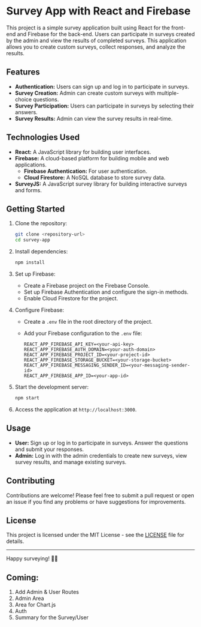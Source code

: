 # Survey App with React and Firebase

This project is a simple survey application built using React for the front-end and Firebase for the back-end. Users can participate in surveys created by the admin and view the results of completed surveys. This application allows you to create custom surveys, collect responses, and analyze the results.

## Features

- **Authentication:** Users can sign up and log in to participate in surveys.
- **Survey Creation:** Admin can create custom surveys with multiple-choice questions.
- **Survey Participation:** Users can participate in surveys by selecting their answers.
- **Survey Results:** Admin can view the survey results in real-time.

## Technologies Used

- **React:** A JavaScript library for building user interfaces.
- **Firebase:** A cloud-based platform for building mobile and web applications.
  - **Firebase Authentication:** For user authentication.
  - **Cloud Firestore:** A NoSQL database to store survey data.
- **SurveyJS:** A JavaScript survey library for building interactive surveys and forms.

## Getting Started

1. Clone the repository:

   ```bash
   git clone <repository-url>
   cd survey-app
   ```

2. Install dependencies:

   ```bash
   npm install
   ```

3. Set up Firebase:
   - Create a Firebase project on the Firebase Console.
   - Set up Firebase Authentication and configure the sign-in methods.
   - Enable Cloud Firestore for the project.

4. Configure Firebase:
   - Create a `.env` file in the root directory of the project.
   - Add your Firebase configuration to the `.env` file:

     ```env
     REACT_APP_FIREBASE_API_KEY=<your-api-key>
     REACT_APP_FIREBASE_AUTH_DOMAIN=<your-auth-domain>
     REACT_APP_FIREBASE_PROJECT_ID=<your-project-id>
     REACT_APP_FIREBASE_STORAGE_BUCKET=<your-storage-bucket>
     REACT_APP_FIREBASE_MESSAGING_SENDER_ID=<your-messaging-sender-id>
     REACT_APP_FIREBASE_APP_ID=<your-app-id>
     ```

5. Start the development server:

   ```bash
   npm start
   ```

6. Access the application at `http://localhost:3000`.

## Usage

- **User:** Sign up or log in to participate in surveys. Answer the questions and submit your responses.
- **Admin:** Log in with the admin credentials to create new surveys, view survey results, and manage existing surveys.

## Contributing

Contributions are welcome! Please feel free to submit a pull request or open an issue if you find any problems or have suggestions for improvements.

## License

This project is licensed under the MIT License - see the [LICENSE](LICENSE) file for details.

---

Happy surveying! 📝✨

## Coming: 
1. Add Admin & User Routes 
2. Admin Area 
3. Area for Chart.js
4. Auth
5. Summary for the Survey/User
